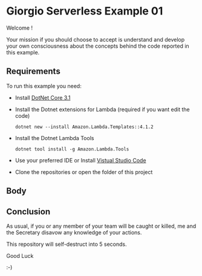 # Giorgio Serverless Example 01 #

Welcome !

Your mission if you should choose to accept is understand and develop your own consciousness about the concepts behind the code reported in this example.

## Requirements ##

To run this example you need:

* Install [DotNet Core 3.1](https://dotnet.microsoft.com/download/dotnet-core/3.1)

* Install the Dotnet extensions for Lambda (required if you want edit the code)

   `dotnet new --install Amazon.Lambda.Templates::4.1.2`

* Install the Dotnet Lambda Tools

   `dotnet tool install -g Amazon.Lambda.Tools`

* Use your preferred IDE or Install [Vistual Studio Code](https://code.visualstudio.com/download)

* Clone the repositories or open the folder of this project


## Body ##

## Conclusion ##

As usual, if you or any member of your team will be caught or killed, me and the Secretary disavow any knowledge of your actions.

This repository will self-destruct into 5 seconds.

Good Luck

:-)
